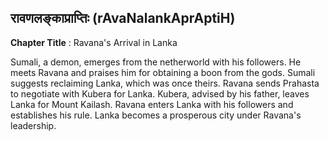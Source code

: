 ## रावणलङ्काप्राप्तिः (rAvaNalankAprAptiH)
**Chapter Title** : Ravana's Arrival in Lanka

Sumali, a demon, emerges from the netherworld with his followers. He meets Ravana and praises him for obtaining a boon from the gods. Sumali suggests reclaiming Lanka, which was once theirs. Ravana sends Prahasta to negotiate with Kubera for Lanka. Kubera, advised by his father, leaves Lanka for Mount Kailash. Ravana enters Lanka with his followers and establishes his rule. Lanka becomes a prosperous city under Ravana's leadership.